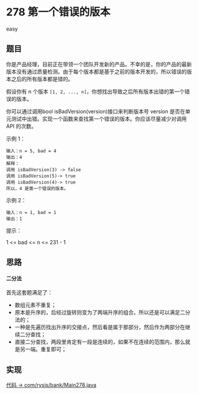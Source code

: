# 278 第一个错误的版本

easy

## 题目

你是产品经理，目前正在带领一个团队开发新的产品。不幸的是，你的产品的最新版本没有通过质量检测。由于每个版本都是基于之前的版本开发的，所以错误的版本之后的所有版本都是错的。

假设你有 n 个版本 `[1, 2, ..., n]`，你想找出导致之后所有版本出错的第一个错误的版本。

你可以通过调用bool isBadVersion(version)接口来判断版本号 version 是否在单元测试中出错。实现一个函数来查找第一个错误的版本。你应该尽量减少对调用 API 的次数。

示例 1：
```
输入：n = 5, bad = 4
输出：4
解释：
调用 isBadVersion(3) -> false 
调用 isBadVersion(5)-> true 
调用 isBadVersion(4)-> true
所以，4 是第一个错误的版本。
```
示例 2：
```
输入：n = 1, bad = 1
输出：1
```

提示：

1 <= bad <= n <= 231 - 1

## 思路

#### 二分法

首先这套题满足了：
- 数组元素不重复；
- 原本是升序的，后经过旋转则变为了两端升序的组合。所以还是可以满足二分法的；
- 一种是先遍历找出升序的交接点，然后看是属于那部分，然后作为两部分在继续二分查找；
- 直接二分查找，两段里肯定有一段是连续的，如果不在连续的范围内，那么就是另一端。重复即可；

## 实现

[代码 -> com/rysis/bank/Main278.java](../../src/com/rysis/bank/Main278.java)
